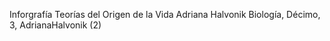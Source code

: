 Inforgrafía Teorías del Origen de la Vida Adriana Halvonik
Biología, Décimo, 3, AdrianaHalvonik (2)
